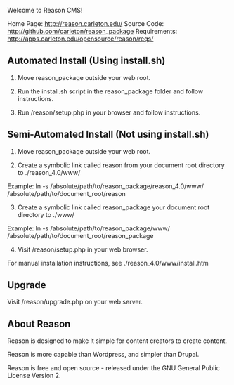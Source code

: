 Welcome to Reason CMS!

Home Page:    http://reason.carleton.edu/
Source Code:  http://github.com/carleton/reason_package
Requirements: http://apps.carleton.edu/opensource/reason/reqs/

Automated Install (Using install.sh)
------------------------------------
1. Move reason_package outside your web root.

2. Run the install.sh script in the reason_package folder and follow instructions.

3. Run /reason/setup.php in your browser and follow instructions.

Semi-Automated Install (Not using install.sh)
---------------------------------------------
1. Move reason_package outside your web root.

2. Create a symbolic link called reason from your document root directory to ./reason_4.0/www/

Example: ln -s /absolute/path/to/reason_package/reason_4.0/www/ /absolute/path/to/document_root/reason

3. Create a symbolic link called reason_package your document root directory to ./www/

Example: ln -s /absolute/path/to/reason_package/www/ /absolute/path/to/document_root/reason_package

4. Visit /reason/setup.php in your web browser.

For manual installation instructions, see ./reason_4.0/www/install.htm

Upgrade
-------
Visit /reason/upgrade.php on your web server.

About Reason
------------
Reason is designed to make it simple for content creators to create content.

Reason is more capable than Wordpress, and simpler than Drupal.

Reason is free and open source - released under the GNU General Public License Version 2.
